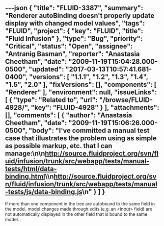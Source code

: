 ---json
{
  "title": "FLUID-3387",
  "summary": "Renderer autoBinding doesn't properly update display with changed model values",
  "tags": "FLUID",
  "project": {
    "key": "FLUID",
    "title": "Fluid Infusion"
  },
  "type": "Bug",
  "priority": "Critical",
  "status": "Open",
  "assignee": "Antranig Basman",
  "reporter": "Anastasia Cheetham",
  "date": "2009-11-19T15:04:28.000-0500",
  "updated": "2017-03-13T10:57:41.681-0400",
  "versions": [
    "1.1.1",
    "1.2",
    "1.3",
    "1.4",
    "1.5",
    "2.0"
  ],
  "fixVersions": [],
  "components": [
    "Renderer"
  ],
  "environment": null,
  "issueLinks": [
    {
      "type": "Related to",
      "url": "/browse/FLUID-4928/",
      "key": "FLUID-4928"
    }
  ],
  "attachments": [],
  "comments": [
    {
      "author": "Anastasia Cheetham",
      "date": "2009-11-19T15:06:26.000-0500",
      "body": "I've committed a manual test case that illustrates the problem using as simple as possible markup, etc. that I can manage:\n\n<http://source.fluidproject.org/svn/fluid/infusion/trunk/src/webapp/tests/manual-tests/html/data-binding.html>\\\n<http://source.fluidproject.org/svn/fluid/infusion/trunk/src/webapp/tests/manual-tests/js/data-binding.js>\n"
    }
  ]
}
---
If more than one component in the tree are autobound to the same field in the model, model changes made through edits (e.g. an \<input> field) are not automatically displayed in the other field that is bound to the same model.

        